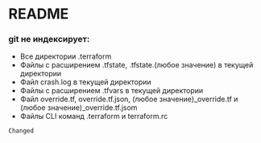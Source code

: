 # README #

### git не индексирует:  ###

* Все директории .terraform
* Файлы с расширением .tfstate, .tfstate.(любое значение) в текущей директории
* Файл crash.log в текущей директории
* Файлы с расширением .tfvars в текущей директории
* Файл override.tf, override.tf.json, (любое значение)_override.tf и (любое значение)_override.tf.jsom
* Файлы CLI команд .terraform и terraform.rc

`Changed`